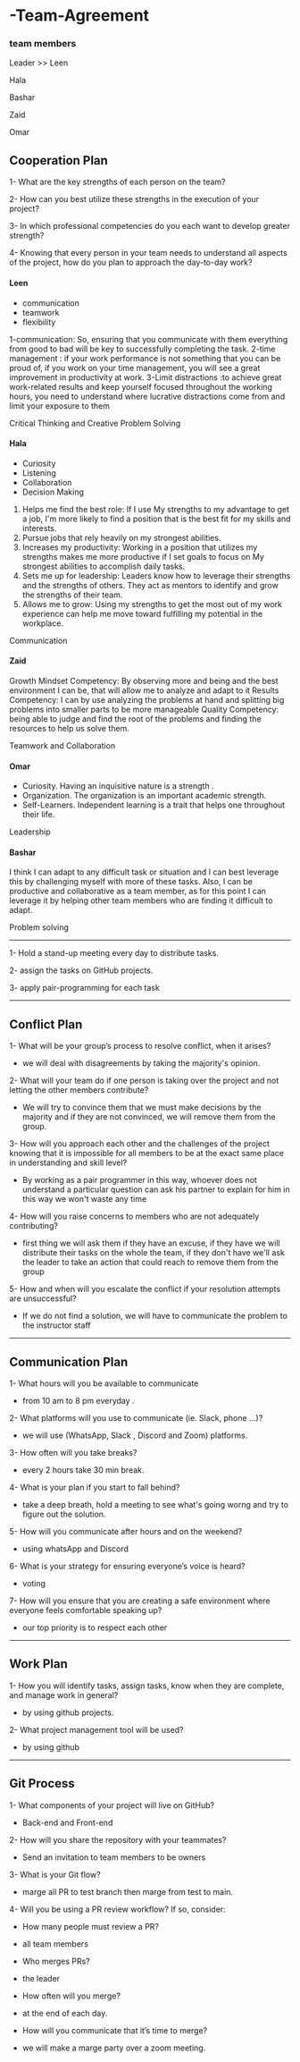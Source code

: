 # -Team-Agreement

### team members

Leader >> Leen 

Hala 

Bashar 

Zaid 

Omar 

## Cooperation Plan

1- What are the key strengths of each person on
the team?

2- How can you best utilize these strengths in the
execution of your project?

3- In which professional competencies do you each
want to develop greater strength?

4- Knowing that every person in your team needs to
understand all aspects of the project, how do you
plan to approach the day-to-day work?

#### Leen

- communication
- teamwork
- flexibility

1-communication: So, ensuring that you communicate with them everything from good to bad will be key to successfully completing the task.
2-time management : if your work performance is not something that you can be proud of, if you work on your time management, you will see a great improvement in productivity at work.
3-Limit distractions :to achieve great work-related results and keep yourself focused throughout the working hours, you need to understand where lucrative distractions come from and limit your exposure to them

Critical Thinking and Creative Problem Solving

#### Hala

- Curiosity
- Listening
- Collaboration
- Decision Making

1. Helps me find the best role: If I use My strengths to my advantage to get a job, I'm more likely to find a position that is the best fit for my skills and interests.
2. Pursue jobs that rely heavily on my strongest abilities.
3. Increases my productivity: Working in a position that utilizes my strengths makes me more productive if I set goals to focus on My strongest abilities to accomplish daily tasks.
4. Sets me up for leadership: Leaders know how to leverage their strengths and the strengths of others. They act as mentors to identify and grow the strengths of their team.
5. Allows me to grow: Using my strengths to get the most out of my work experience can help me move toward fulfilling my potential in the workplace.

Communication

#### Zaid

Growth Mindset Competency: By observing more and being and the best environment I can be, that will allow me to analyze and adapt to it Results Competency: I can by use analyzing the problems at hand and splitting big problems into smaller parts to be more manageable Quality Competency: being able to judge and find the root of the problems and finding the resources to help us solve them.

Teamwork and Collaboration

#### Omar

- Curiosity. Having an inquisitive nature is a strength .
- Organization. The organization is an important academic strength.
- Self-Learners. Independent learning is a trait that helps one throughout their life.

Leadership

#### Bashar

I think I can adapt to any difficult task or situation and I can best leverage this by challenging myself with more of these tasks. Also, I can be productive and collaborative as a team member, as for this point I can leverage it by helping other team members who are finding it difficult to adapt.

Problem solving

---------------------------------------------

1- Hold a stand-up meeting every day to distribute tasks.

2- assign the tasks on GitHub projects.

3- apply pair-programming for each task

----------------------------------------------

## Conflict Plan

1- What will be your group’s process to resolve conflict, when it arises?

- we will deal with disagreements by taking the majority's opinion.

2- What will your team do if one person is taking over the project and
not letting the other members contribute?

- We will try to convince them that we must make decisions by the majority and if they are not convinced, we will remove them from the group.

3- How will you approach each other and the challenges of the project
knowing that it is impossible for all members to be at the exact same
place in understanding and skill level?

- By working as a pair  programmer in this way, whoever does not understand a particular question can ask his partner to explain for him in this way we won't waste any time

4- How will you raise concerns to members who are not adequately contributing?

- first thing we will ask them if they have an excuse, if they have we will distribute their tasks on the whole the team, if they don't have we'll ask the leader to take an action that could reach to remove them from the group

5- How and when will you escalate the conflict if your resolution attempts are unsuccessful?

- If we do not find a solution, we will have to communicate the problem to the instructor staff

---------------------------------

## Communication Plan

1- What hours will you be available to communicate

- from 10 am to 8 pm everyday .

2- What platforms will you use to communicate (ie. Slack, phone …)?

- we will use (WhatsApp, Slack , Discord and Zoom) platforms.

3- How often will you take breaks?

- every 2 hours take 30 min break.

4- What is your plan if you start to fall behind?

- take a deep breath, hold a meeting to see what's going worng and try to figure out the solution.

5- How will you communicate after hours and on the weekend?

- using whatsApp and Discord

6- What is your strategy for ensuring everyone’s voice is heard?

- voting

7- How will you ensure that you are creating a safe environment where everyone feels comfortable speaking up?

- our top priority is to respect each other

------------------------------------

## Work Plan

1- How you will identify tasks, assign tasks, know when they are complete, and manage work in general?

- by using github projects.

2- What project management tool will be used?

- by using github

---------------------------

## Git Process

1- What components of your project will live on GitHub?

- Back-end and Front-end

2- How will you share the repository with your teammates?

- Send an invitation to team members to be owners

3- What is your Git flow?

- marge all PR to test branch then marge from test to main.

4- Will you be using a PR review workflow? If so, consider:

- How many people must review a PR?

- all team members

- Who merges PRs?

- the leader 

- How often will you merge?

- at the end of each day.

- How will you communicate that it’s time to merge?

- we will make a marge party over a zoom meeting.
